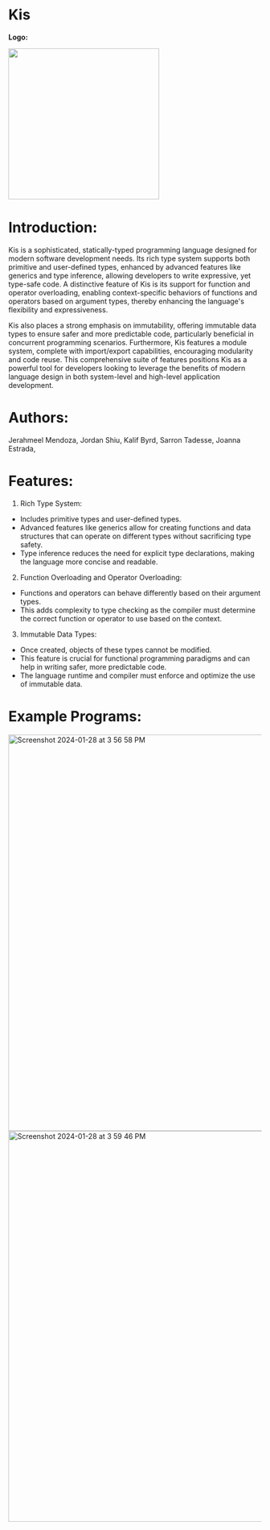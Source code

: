 # Kis

**Logo:**

<img src="https://github.com/jmendo15/Kis/assets/72280816/1bf20903-0a1a-4ef3-bdbb-54f51496ea3a" width="300" height="300">

# Introduction:

Kis is a sophisticated, statically-typed programming language designed for modern software development needs. Its rich type system supports both primitive and user-defined types, enhanced by advanced features like generics and type inference, allowing developers to write expressive, yet type-safe code. A distinctive feature of Kis is its support for function and operator overloading, enabling context-specific behaviors of functions and operators based on argument types, thereby enhancing the language's flexibility and expressiveness.

Kis also places a strong emphasis on immutability, offering immutable data types to ensure safer and more predictable code, particularly beneficial in concurrent programming scenarios. Furthermore, Kis features a module system, complete with import/export capabilities, encouraging modularity and code reuse. This comprehensive suite of features positions Kis as a powerful tool for developers looking to leverage the benefits of modern language design in both system-level and high-level application development.

# Authors:

Jerahmeel Mendoza,
Jordan Shiu,
Kalif Byrd,
Sarron Tadesse,
Joanna Estrada,

# Features:

1. Rich Type System:

- Includes primitive types and user-defined types.
- Advanced features like generics allow for creating functions and data structures that can operate on different types without sacrificing type safety.
- Type inference reduces the need for explicit type declarations, making the language more concise and readable.

2. Function Overloading and Operator Overloading:

- Functions and operators can behave differently based on their argument types.
- This adds complexity to type checking as the compiler must determine the correct function or operator to use based on the context.

3. Immutable Data Types:

- Once created, objects of these types cannot be modified.
- This feature is crucial for functional programming paradigms and can help in writing safer, more predictable code.
- The language runtime and compiler must enforce and optimize the use of immutable data.

# Example Programs:

<img width="788" alt="Screenshot 2024-01-28 at 3 56 58 PM" src="https://github.com/jmendo15/Kis/assets/89826597/8e123710-a8a0-4dbf-9177-73bb4a4087fb">

<img width="777" alt="Screenshot 2024-01-28 at 3 59 46 PM" src="https://github.com/jmendo15/Kis/assets/89826597/d9a4ee43-db79-4f36-bd11-6df47e85f2a5">
